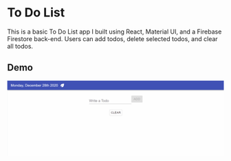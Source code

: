 # To Do List

This is a basic To Do List app I built using React, Material UI, and a Firebase Firestore back-end. Users can add todos, delete selected todos, and clear all todos. 


## Demo

![Adding To Do](addingtodos.gif)
